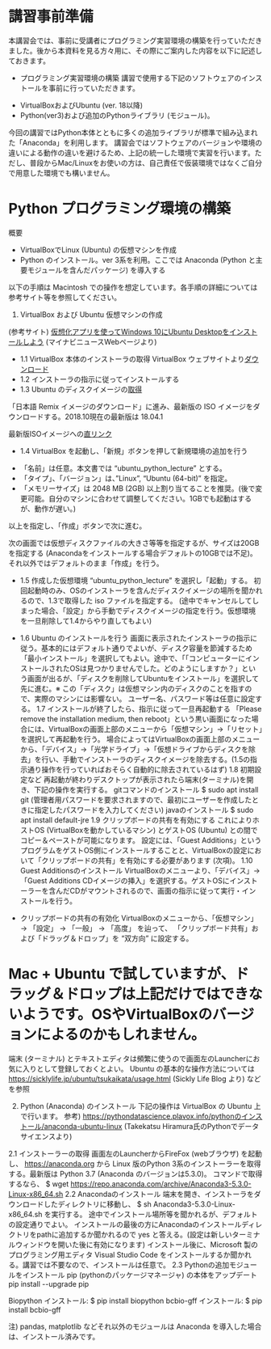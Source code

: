 # 講習事前準備
本講習会では、事前に受講者にプログラミング実習環境の構築を行っていただきました。後から本資料を見る方々用に、その際にご案内した内容を以下に記述しておきます。

* プログラミング実習環境の構築
講習で使用する下記のソフトウェアのインストールを事前に行っていただきます。
-	VirtualBoxおよびUbuntu (ver. 18以降) 
-	Python(ver3)および追加のPythonライブラリ (モジュール)。

今回の講習ではPython本体とともに多くの追加ライブラリが標準で組み込まれた「Anaconda」を利用します。
講習会ではソフトウェアのバージョンや環境の違いによる動作の違いを避けるため、上記の統一した環境で実習を行います。ただし、普段からMac/Linuxをお使いの方は、自己責任で仮装環境ではなくご自分で用意した環境でも構いません。


# Python プログラミング環境の構築

概要
* VirtualBoxでLinux (Ubuntu) の仮想マシンを作成
* Python のインストール。ver 3系を利用。ここでは Anaconda (Python と主要モジュールを含んだパッケージ) を導入する

以下の手順は Macintosh での操作を想定しています。各手順の詳細については参考サイト等を参照してください。

1.	VirtualBox および Ubuntu 仮想マシンの作成

(参考サイト) [仮想化アプリを使ってWindows 10にUbuntu Desktopをインストールしよう](https://news.mynavi.jp/article/liunx_win-3/)  (マイナビニュースWebページより)

* 1.1	VirtualBox 本体のインストーラの取得
VirtualBox ウェブサイトより[ダウンロード](https://www.virtualbox.org)
* 1.2	インストーラの指示に従ってインストールする
* 1.3	Ubuntu のディスクイメージの[取得](https://www.ubuntulinux.jp/download)

「日本語 Remix イメージのダウンロード」に進み、最新版の ISO イメージをダウンロードする。2018.10現在の最新版は 18.04.1

最新版ISOイメージへの[直リンク](http://cdimage.ubuntulinux.jp/releases/18.04.1/ubuntu-ja-18.04.1-desktop-amd64.iso)

* 1.4	VirtualBox を起動し、「新規」ボタンを押して新規環境の追加を行う
-	「名前」は任意。本文書では “ubuntu_python_lecture” とする。
-	「タイプ」、「バージョン」は、”Linux”, “Ubuntu (64-bit)” を指定。
-	「メモリーサイズ」は 2048 MB (2GB) 以上割り当てることを推奨。(後で変更可能。自分のマシンに合わせて調整してください。1GBでも起動はするが、動作が遅い。)

以上を指定し、「作成」ボタンで次に進む。

次の画面では仮想ディスクファイルの大きさ等等を指定するが、サイズは20GB を指定する (Anacondaをインストールする場合デフォルトの10GBでは不足)。それ以外ではデフォルトのまま「作成」を行う。

* 1.5	作成した仮想環境 “ubuntu_python_lecture” を選択し「起動」する。
初回起動時のみ、OSのインストーラを含んだディスクイメージの場所を聞かれるので、1.3で取得した iso ファイルを指定する。
(途中でキャンセルしてしまった場合、「設定」から手動でディスクイメージの指定を行う。仮想環境を一旦削除して1.4からやり直してもよい)

* 1.6	Ubuntu のインストールを行う
画面に表示されたインストーラの指示に従う。基本的にはデフォルト通りでよいが、ディスク容量を節減するため「最小インストール」を選択してもよい。途中で、「「コンピューターにインストールされたOSは見つかりませんでした。どのようにしますか？」という画面が出るが、「ディスクを削除してUbuntuをインストール」を選択して先に進む。※ この「ディスク」は仮想マシン内のディスクのことを指すので、実際のマシンには影響ない。
ユーザー名、パスワード等は任意に設定する。
1.7	インストールが終了したら、指示に従って一旦再起動する
「Please remove the installation medium, then reboot」という黒い画面になった場合には、VirtualBoxの画面上部のメニューから「仮想マシン」→「リセット」を選択して再起動を行う。
場合によってはVirtualBoxの画面上部のメニューから、「デバイス」→「光学ドライブ」→「仮想ドライブからディスクを除去」を行い、手動でインストーラのディスクイメージを除去する。(1.5の指示通り操作を行っていればおそらく自動的に除去されているはず)
1.8	初期設定など
再起動が終わりデスクトップが表示されたら端末(ターミナル)を開き、下記の操作を実行する。
gitコマンドのインストール
$ sudo apt install git
(管理者用パスワードを要求されますので、最初にユーザーを作成したときに指定したパスワードを入力してください)
javaのインストール
$ sudo apt install default-jre 
1.9	クリップボードの共有を有効にする
これによりホストOS (VirtualBoxを動かしているマシン) とゲストOS (Ubuntu) との間でコピー＆ペーストが可能になります。
設定には、「Guest Additions」というプログラムをゲストOS側にインストールすることと、VirtualBoxの設定において「クリップボードの共有」を有効にする必要があります (次項)。
1.10	Guest Additionsのインストール
VirtualBoxのメニューより、「デバイス」→「Guest Additions CDイメージの挿入」を選択する。ゲストOSにインストーラーを含んだCDがマウントされるので、画面の指示に従って実行・インストールを行う。
-	クリップボードの共有の有効化
VirtualBoxのメニューから、「仮想マシン」 → 「設定」 → 「一般」 → 「高度」 を辿って、 「クリップボード共有」および「ドラッグ＆ドロップ」を “双方向” に設定する。
# Mac + Ubuntu で試していますが、ドラッグ＆ドロップは上記だけではできないようです。OSやVirtualBoxのバージョンによるのかもしれません。

端末 (ターミナル) とテキストエディタは頻繁に使うので画面左のLauncherにお気に入りとして登録しておくとよい。
Ubuntu の基本的な操作方法については
https://sicklylife.jp/ubuntu/tsukaikata/usage.html (Sickly Life Blog より) などを参照 

2.	Python (Anaconda) のインストール
下記の操作は VirtualBox の Ubuntu 上で行います。
参考) https://pythondatascience.plavox.info/pythonのインストール/anaconda-ubuntu-linux  (Takekatsu Hiramura氏のPythonでデータサイエンスより)

2.1	インストーラーの取得
画面左のLauncherからFireFox (webブラウザ) を起動し、
https://anaconda.org から Linux 版のPython 3系のインストーラーを取得する。最新版は Python 3.7 (Anaconda のバージョンは5.3.0)。
コマンドで取得するなら、
$ wget https://repo.anaconda.com/archive/Anaconda3-5.3.0-Linux-x86_64.sh
2.2	Anacondaのインストール
端末を開き、インストーラをダウンロードしたディレクトリに移動し、
$ sh Anaconda3-5.3.0-Linux-x86_64.sh
を実行する。
途中でインストール場所等を聞かれるが、デフォルトの設定通りでよい。
インストールの最後の方にAnacondaのインストールディレクトリをpathに追加するか聞かれるので yes と答える。(設定は新しいターミナルウィンドウを開いた後に有効になります)
インストール後に、Microsoft 製のプログラミング用エディタ Visual Studio Code をインストールするか聞かれる。講習では不要なので、インストールは任意で。
2.3	Pythonの追加モジュールをインストール
pip (pythonのパッケージマネージャ) の本体をアップデート
pip install --upgrade pip

Biopython インストール:
	$ pip install biopython
bcbio-gff インストール:
	$ pip install bcbio-gff

注) pandas, matplotlib などそれ以外のモジュールは Anaconda を導入した場合は、インストール済みです。

